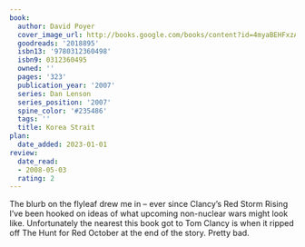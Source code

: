 ```yaml
---
book:
  author: David Poyer
  cover_image_url: http://books.google.com/books/content?id=4myaBEHFxzAC&printsec=frontcover&img=1&zoom=1&edge=curl&source=gbs_api
  goodreads: '2018895'
  isbn13: '9780312360498'
  isbn9: 0312360495
  owned: ''
  pages: '323'
  publication_year: '2007'
  series: Dan Lenson
  series_position: '2007'
  spine_color: '#235486'
  tags: ''
  title: Korea Strait
plan:
  date_added: 2023-01-01
review:
  date_read:
  - 2008-05-03
  rating: 2
---
```

The blurb on the flyleaf drew me in – ever since Clancy’s Red Storm Rising I’ve been hooked on ideas of what upcoming non-nuclear wars might look like. Unfortunately the nearest this book got to Tom Clancy is when it ripped off The Hunt for Red October at the end of the story. Pretty bad.
